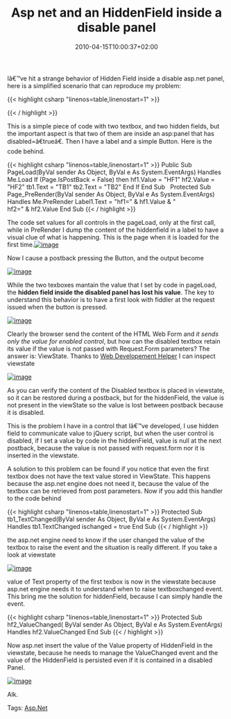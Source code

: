 ﻿---
title: "Asp net and an HiddenField inside a disable panel"
description: ""
date: 2010-04-15T10:00:37+02:00
draft: false
tags: [ASPNET]
categories: [ASPNET]
---
Iâ€™ve hit a strange behavior of Hidden Field inside a disable asp.net panel, here is a simplified scenario that can reproduce my problem:

{{< highlight csharp "linenos=table,linenostart=1" >}}
<form id="form1" runat="server">
<asp:HiddenField ID="hf1" runat="server" />
<asp:TextBox ID="tb1" runat="server"></asp:TextBox>
<asp:Panel ID="Panel1" runat="server" Enabled="false">
<asp:HiddenField ID="hf2" runat="server" />
<asp:TextBox ID="tb2" runat="server"></asp:TextBox>
</asp:Panel>
<asp:Label ID="Label1" runat="server" Text="Label"></asp:Label>
<asp:Button ID="Button1" runat="server" Text="Button" />
</form>
{{< / highlight >}}

This is a simple piece of code with two textbox, and two hidden fields, but the important aspect is that two of them are inside an asp:panel that has disabled=â€trueâ€. Then I have a label and a simple Button. Here is the code behind.

{{< highlight csharp "linenos=table,linenostart=1" >}}
Public Sub PageLoad(ByVal sender As Object, ByVal e As System.EventArgs) Handles Me.Load
If (Page.IsPostBack = False) then
hf1.Value = "HF1"
hf2.Value = "HF2"
tb1.Text = "TB1"
tb2.Text = "TB2"
End If
End Sub
 
Protected Sub Page_PreRender(ByVal sender As Object, ByVal e As System.EventArgs) Handles Me.PreRender
Label1.Text = "hf1=" & hf1.Value & "<br /> hf2=" & hf2.Value
End Sub
{{< / highlight >}}

The code set values for all controls in the pageLoad, only at the first call, while in PreRender I dump the content of the hiddenfield in a label to have a visual clue of what is happening. This is the page when it is loaded for the first time.[![image](http://www.codewrecks.com/blog/wp-content/uploads/2010/04/image_thumb11.png "image")](http://www.codewrecks.com/blog/wp-content/uploads/2010/04/image11.png)

Now I cause a postback pressing the Button, and the output become

[![image](http://www.codewrecks.com/blog/wp-content/uploads/2010/04/image_thumb12.png "image")](http://www.codewrecks.com/blog/wp-content/uploads/2010/04/image12.png)

While the two texboxes mantain the value that I set by code in pageLoad, the  **hidden field inside the disabled panel has lost his value**. The key to understand this behavior is to have a first look with fiddler at the request issued when the button is pressed.

[![image](http://www.codewrecks.com/blog/wp-content/uploads/2010/04/image_thumb13.png "image")](http://www.codewrecks.com/blog/wp-content/uploads/2010/04/image13.png)

Clearly the browser send the content of the HTML Web Form and *it sends only the value for enabled control*, but how can the disabled textbox retain its value if the value is not passed with Request.Form parameters? The answer is: ViewState. Thanks to [Web Developement Helper](http://projects.nikhilk.net/WebDevHelper) I can inspect viewstate

[![image](http://www.codewrecks.com/blog/wp-content/uploads/2010/04/image_thumb14.png "image")](http://www.codewrecks.com/blog/wp-content/uploads/2010/04/image14.png)

As you can verify the content of the Disabled textbox is placed in viewstate, so it can be restored during a postback, but for the hiddenField, the value is not present in the viewState so the value is lost between postback because it is disabled.

This is the problem I have in a control that Iâ€™ve developed, I use hidden field to communicate value to jQuery script, but when the user control is disabled, if I set a value by code in the hiddenField, value is null at the next postback, because the value is not passed with request.form nor it is inserted in the viewstate.

A solution to this problem can be found if you notice that even the first textbox does not have the text value stored in ViewState. This happens because the asp.net engine does not need it, because the value of the textbox can be retrieved from post parameters. Now if you add this handler to the code behind

{{< highlight csharp "linenos=table,linenostart=1" >}}
Protected Sub tb1_TextChanged(ByVal sender As Object, ByVal e As System.EventArgs) Handles tb1.TextChanged
ischanged = true
End Sub
{{< / highlight >}}

the asp.net engine need to know if the user changed the value of the textbox to raise the event and the situation is really different. If you take a look at viewstate

[![image](http://www.codewrecks.com/blog/wp-content/uploads/2010/04/image_thumb15.png "image")](http://www.codewrecks.com/blog/wp-content/uploads/2010/04/image15.png)

value of Text property of the first texbox is now in the viewstate because asp.net engine needs it to understand when to raise textboxchanged event. This bring me the solution for hiddenField, because I can simply handle the event.

{{< highlight csharp "linenos=table,linenostart=1" >}}
Protected Sub hf2_ValueChanged(
ByVal sender As Object,
ByVal e As System.EventArgs) Handles hf2.ValueChanged
End Sub
{{< / highlight >}}

Now asp.net insert the value of the Value property of HiddenField in the viewstate, because he needs to manage the ValueChanged event and the value of the HiddenField is persisted even if it is contained in a disabled Panel.

[![image](http://www.codewrecks.com/blog/wp-content/uploads/2010/04/image_thumb16.png "image")](http://www.codewrecks.com/blog/wp-content/uploads/2010/04/image16.png)

Alk.

Tags: [Asp.Net](http://technorati.com/tag/Asp.Net)

